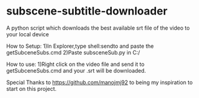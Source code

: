 subscene-subtitle-downloader
============================

A python script which downloads the best available srt file of the video to your local device

How to Setup:
1)In Explorer,type shell:sendto and paste the getSubceneSubs.cmd 
2)Paste subsceneSub.py in C:/

How to use:
1)Right click on the video file and send it to getSubceneSubs.cmd and your .srt will be downloaded.

Special Thanks to https://github.com/manojmj92 to being my inspiration to start on this project.
